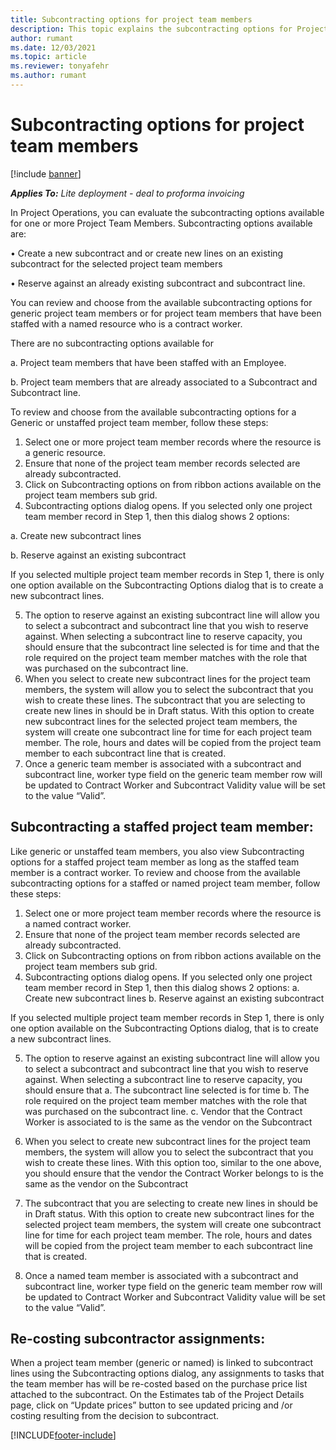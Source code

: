 ```yaml
---
title: Subcontracting options for project team members
description: This topic explains the subcontracting options for Project team members in Project Operations.
author: rumant
ms.date: 12/03/2021
ms.topic: article
ms.reviewer: tonyafehr 
ms.author: rumant
---
```


# Subcontracting options for project team members

[!include [banner](../../includes/dataverse-preview.md)]

_**Applies To:** Lite deployment - deal to proforma invoicing_

In Project Operations, you can evaluate the subcontracting options available for one or more Project Team Members. Subcontracting options available are:

•	Create a new subcontract and or create new lines on an existing subcontract for the selected project team members 

•	Reserve against an already existing subcontract and subcontract line. 

You can review and choose from the available subcontracting options for generic project team members or for project team members that have been staffed with a named resource who is a contract worker. 

There are no subcontracting options available for 

a.	Project team members that have been staffed with an Employee. 

b.	Project team members that are already associated to a Subcontract and Subcontract line. 

To review and choose from the available subcontracting options for a Generic or unstaffed project team member, follow these steps:

1.	Select one or more project team member records where the resource is a generic resource.
2.	Ensure that none of the project team member records selected are already subcontracted. 
3.	Click on Subcontracting options on from ribbon actions available on the project team members sub grid.
4.	Subcontracting options dialog opens. If you selected only one project team member record in Step 1, then this dialog shows 2 options:

a.	Create new subcontract lines

b.	Reserve against an existing subcontract

If you selected multiple project team member records in Step 1, there is only one option available on the Subcontracting Options dialog that is to create a new subcontract lines.

5.	The option to reserve against an existing subcontract line will allow you to select a subcontract and subcontract line that you wish to reserve against. When selecting a subcontract line to reserve capacity, you should ensure that the subcontract line selected is for time and that the role required on the project team member matches with the role that was purchased on the subcontract line. 
6.	When you select to create new subcontract lines for the project team members, the system will allow you to select the subcontract that you wish to create these lines. The subcontract that you are selecting to create new lines in should be in Draft status. With this option to create new subcontract lines for the selected project team members, the system will create one subcontract line for time for each project team member. The role, hours and dates will be copied from the project team member to each subcontract line that is created.  
7.	Once a generic team member is associated with a subcontract and subcontract line, worker type field on the generic team member row will be updated to Contract Worker and Subcontract Validity value will be set to the value “Valid”.

## Subcontracting a staffed project team member:

Like generic or unstaffed team members, you also view Subcontracting options for a staffed project  team member as long as the staffed team member is a contract worker.  To review and choose from the available subcontracting options for a staffed or named project team member, follow these steps:

1.	Select one or more project team member records where the resource is a named contract worker.
2.	Ensure that none of the project team member records selected are already subcontracted. 
3.	Click on Subcontracting options on from ribbon actions available on the project team members sub grid.
4.	Subcontracting options dialog opens. If you selected only one project team member record in Step 1, then this dialog shows 2 options:
a.	Create new subcontract lines
b.	Reserve against an existing subcontract

If you selected multiple project team member records in Step 1, there is only one option available on the Subcontracting Options dialog, that is to create a new subcontract lines.

5.	The option to reserve against an existing subcontract line will allow you to select a subcontract and subcontract line that you wish to reserve against. When selecting a subcontract line to reserve capacity, you should ensure that
a.	The subcontract line selected is for time 
b.	The role required on the project team member matches with the role that was purchased on the subcontract line. 
c.	Vendor that the Contract Worker is associated to is the same as the vendor on the Subcontract 

6.	When you select to create new subcontract lines for the project team members, the system will allow you to select the subcontract that you wish to create these lines. With this option too, similar to the one above, you should ensure that the vendor the Contract Worker belongs to is the same as the vendor on the Subcontract 
7.	The subcontract that you are selecting to create new lines in should be in Draft status. With this option to create new subcontract lines for the selected project team members, the system will create one subcontract line for time for each project team member. The role, hours and dates will be copied from the project team member to each subcontract line that is created.  
8.	Once a named team member is associated with a subcontract and subcontract line, worker type field on the generic team member row will be updated to Contract Worker and Subcontract Validity value will be set to the value “Valid”.

## Re-costing subcontractor assignments:

When a project team member (generic or named) is linked to subcontract lines using the Subcontracting options dialog, any assignments to tasks that the team member has will be re-costed based on the purchase price list attached to the subcontract.  On the Estimates tab of the Project Details page, click on “Update prices” button to see updated pricing and /or costing resulting from the decision to subcontract. 


[!INCLUDE[footer-include](../../includes/footer-banner.md)]
